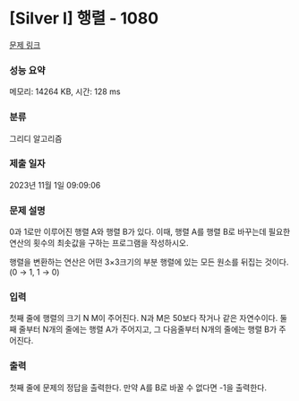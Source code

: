 # [Silver I] 행렬 - 1080 

[문제 링크](https://www.acmicpc.net/problem/1080) 

### 성능 요약

메모리: 14264 KB, 시간: 128 ms

### 분류

그리디 알고리즘

### 제출 일자

2023년 11월 1일 09:09:06

### 문제 설명

<p>0과 1로만 이루어진 행렬 A와 행렬 B가 있다. 이때, 행렬 A를 행렬 B로 바꾸는데 필요한 연산의 횟수의 최솟값을 구하는 프로그램을 작성하시오.</p>

<p>행렬을 변환하는 연산은 어떤 3×3크기의 부분 행렬에 있는 모든 원소를 뒤집는 것이다. (0 → 1, 1 → 0)</p>

### 입력 

 <p>첫째 줄에 행렬의 크기 N M이 주어진다. N과 M은 50보다 작거나 같은 자연수이다. 둘째 줄부터 N개의 줄에는 행렬 A가 주어지고, 그 다음줄부터 N개의 줄에는 행렬 B가 주어진다.</p>

### 출력 

 <p>첫째 줄에 문제의 정답을 출력한다. 만약 A를 B로 바꿀 수 없다면 -1을 출력한다.</p>

